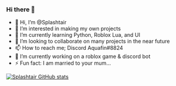 ### Hi there 👋
- 👋 Hi, I’m @Splashtair
- 👀 I’m interested in making my own projects
- 🌱 I’m currently learning Python, Roblox Lua, and UI
- 💞️ I’m looking to collaborate on many projects in the near future
- 📫 How to reach me; Discord Aquafin#8824
- 🔭 I’m currently working on a roblox game & discord bot
- ⚡ Fun fact: I am married to your mum...

[![Splashtair GitHub stats](https://github-readme-stats.vercel.app/api?username=Splashtair)](https://github.com/anuraghazra/github-readme-stats)
